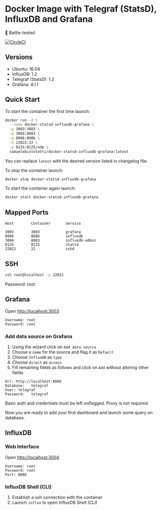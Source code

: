 # Docker Image with Telegraf (StatsD), InfluxDB and Grafana

:facepunch: Battle-tested

[![CircleCI](https://circleci.com/gh/samuelebistoletti/docker-statsd-influxdb-grafana.svg?style=svg)](https://circleci.com/gh/samuelebistoletti/docker-statsd-influxdb-grafana)

## Versions

* Ubuntu:            16.04
* InfluxDB:          1.2
* Telegraf (StatsD): 1.2
* Grafana:           4.1.1

## Quick Start

To start the container the first time launch:

```sh
docker run -d \
  --name docker-statsd-influxdb-grafana \
  -p 3003:3003 \
  -p 3004:8083 \
  -p 8086:8086 \
  -p 22022:22 \
  -p 8125:8125/udp \
  samuelebistoletti/docker-statsd-influxdb-grafana:latest
```

You can replace `latest` with the desired version listed in changelog file.

To stop the container launch:

```sh
docker stop docker-statsd-influxdb-grafana
```

To start the container again launch:

```sh
docker start docker-statsd-influxdb-grafana
```

## Mapped Ports

```
Host		Container		Service

3003		3003			grafana
8086		8086			influxdb
3004		8083			influxdb-admin
8125		8125			statsd
22022		22				sshd
```
## SSH

```sh
ssh root@localhost -p 22022
```
Password: root

## Grafana

Open <http://localhost:3003>

```
Username: root
Password: root
```

### Add data source on Grafana

1. Using the wizard click on `Add data source`
2. Choose a `name` for the source and flag it as `Default`
3. Choose `InfluxDB` as `type`
4. Choose `direct` as `access`
5. Fill remaining fields as follows and click on `Add` without altering other fields

```
Url: http://localhost:8086
Database:	telegraf
User: telegraf
Password:	telegraf
```

Basic auth and credentials must be left unflagged. Proxy is not required.

Now you are ready to add your first dashboard and launch some query on database.

## InfluxDB

### Web Interface

Open <http://localhost:3004>

```
Username: root
Password: root
Port: 8086
```

### InfluxDB Shell (CLI)

1. Establish a ssh connection with the container
2. Launch `influx` to open InfluxDB Shell (CLI)
